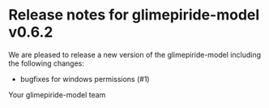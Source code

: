 # Release notes for glimepiride-model v0.6.2

We are pleased to release a new version of the glimepiride-model including the 
following changes:

- bugfixes for windows permissions (#1)

Your glimepiride-model team
